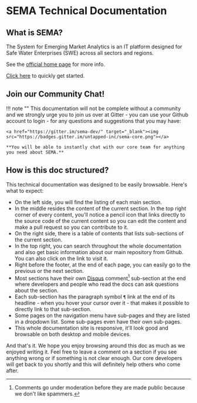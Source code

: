 # SEMA Technical Documentation

## What is SEMA?

The System for Emerging Market Analytics is an IT platform designed for Safe Water Enterprises (SWE) across all sectors and regions.

See the <a href="http://semawater.org" target="_blank">official home page</a> for more info.

[Click here](/sema-docs/getting-started) to quickly get started.

## Join our Community Chat!

!!! note ""
    This documentation will not be complete without a community and we strongly urge you to join us over at Gitter - you can use your Github account to login - for any questions and suggestions that you may have:

    <a href="https://gitter.im/sema-dev/" target="_blank"><img src="https://badges.gitter.im/untapped-inc/sema-core.png"></a>

    **You will be able to instantly chat with our core team for anything you need about SEMA.**

## How is this doc structured?

This technical documentation was designed to be easily browsable. Here's what to expect:

- On the left side, you will find the listing of each main section.
- In the middle resides the content of the current section. In the top right corner of every content, you'll notice a pencil icon that links directly to the source code of the current content so you can edit the content and make a pull request so you can contribute to it.
- On the right side, there is a table of contents that lists sub-sections of the current section.
- In the top right, you can search throughout the whole documentation and also get basic information about our main repository from Github. You can also click on the link to visit it.
- Right before the footer, at the end of each page, you can easily go to the previous or the next section.
- Most sections have their own <a href="https://disqus.com" target="_blank">Disqus</a> comment[^about-comments] sub-section at the end where developers and people who read the docs can ask questions about the section.
- Each sub-section has the paragraph symbol `¶` link at the end of its headline - when you hover your cursor over it - that makes it possible to directly link to that sub-section.
- Some pages on the navigation menu have sub-pages and they are listed in a dropdown list. Some sub-pages even have their own sub-pages.
- This whole documentation site is responsive, it'll look good and browsable on both desktop and mobile devices.

And that's it. We hope you enjoy browsing around this doc as much as we enjoyed writing it. Feel free to leave a comment on a section if you see anything wrong or if something is not clear enough. Our core developers will get back to you shortly and this will definitely help others who come after.

[^about-comments]: Comments go under moderation before they are made public because we don't like spammers.